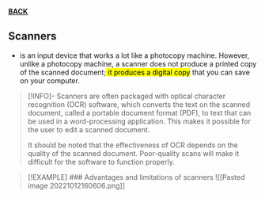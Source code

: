 **[BACK](INTCOMMidtermCh2.md)**

## Scanners
- is an input device that works a lot like a photocopy machine. However, unlike a photocopy machine, a scanner does not produce a printed copy of the scanned document;<mark class="hltr-lightblue"> it produces a digital copy</mark> that you can save on your computer.
>[!INFO]-
>Scanners are often packaged with optical character recognition (OCR) software, which converts the text on the scanned document, called a portable document format (PDF), to text that can be used in a word-processing application. This makes it possible for the user to edit a scanned document.
>
>It should be noted that the effectiveness of OCR depends on the quality of the scanned document. Poor-quality scans will make it difficult for the software to function properly.

>[!EXAMPLE] ### Advantages and limitations of scanners
>![[Pasted image 20221012160606.png]]